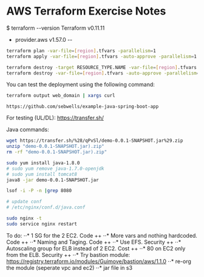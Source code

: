 # AWS Terraform Exercise Notes
$ terraform --version
Terraform v0.11.11
+ provider.aws v1.57.0
--

```bash
terraform plan -var-file=[region].tfvars -parallelism=1
terraform apply -var-file=[region].tfvars -auto-approve -parallelism=1

terraform destroy -target RESOURCE_TYPE.NAME -var-file=[region].tfvars
terraform destroy -var-file=[region].tfvars -auto-approve -parallelism=1
```

You can test the deployment using the following command:

```bash
terraform output web_domain | xargs curl
```

`https://github.com/sebwells/example-java-spring-boot-app`

For testing (UL/DL):
https://transfer.sh/

Java commands:
```bash
wget https://transfer.sh/%28/qPvSl/demo-0.0.1-SNAPSHOT.jar%29.zip
unzip "demo-0.0.1-SNAPSHOT.jar).zip"
rm -rf "demo-0.0.1-SNAPSHOT.jar).zip"

sudo yum install java-1.8.0
# sudo yum remove java-1.7.0-openjdk
# sudo yum install tomcat8
java8 -jar demo-0.0.1-SNAPSHOT.jar

lsof -i -P -n |grep 8080

# update conf
# /etc/nginx/conf.d/java.conf

sudo nginx -t
sudo service nginx restart

```


To do:
⋅⋅* 1 SG for the 2 EC2. Code ++
⋅⋅* More vars and nothing hardcoded. Code ++
⋅⋅* Naming and Taging. Code ++
⋅⋅* Use EFS. Security ++
⋅⋅* Autoscaling group for ELB instead of 2 EC2. Cost ++
⋅⋅* 80 on EC2 only from the ELB. Security ++
⋅⋅* Try bastion module: https://registry.terraform.io/modules/Guimove/bastion/aws/1.1.0
⋅⋅* re-org the module (seperate vpc and ec2)
⋅⋅* jar file in s3